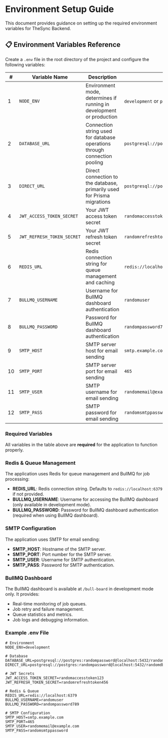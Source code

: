 # Environment Setup Guide

This document provides guidance on setting up the required environment variables for TheSync Backend.

## 📋 Environment Variables Reference

Create a `.env` file in the root directory of the project and configure the following variables:

| #   | Variable Name              | Description                                                               | Example                                                        |
| --- | -------------------------- | ------------------------------------------------------------------------- | -------------------------------------------------------------- |
| 1   | `NODE_ENV`                 | Environment mode, determines if running in development or production      | `development` or `production`                                  |
| 2   | `DATABASE_URL`             | Connection string used for database operations through connection pooling | `postgresql://postgres:randompassword@localhost:5432/randomdb` |
| 3   | `DIRECT_URL`               | Direct connection to the database, primarily used for Prisma migrations   | `postgresql://postgres:randompassword@localhost:5432/randomdb` |
| 4   | `JWT_ACCESS_TOKEN_SECRET`  | Your JWT access token secret                                              | `randomaccesstoken123`                                         |
| 5   | `JWT_REFRESH_TOKEN_SECRET` | Your JWT refresh token secret                                             | `randomrefreshtoken456`                                        |
| 6   | `REDIS_URL`                | Redis connection string for queue management and caching                  | `redis://localhost:6379`                                       |
| 7   | `BULLMQ_USERNAME`          | Username for BullMQ dashboard authentication                              | `randomuser`                                                   |
| 8   | `BULLMQ_PASSWORD`          | Password for BullMQ dashboard authentication                              | `randompassword789`                                            |
| 9   | `SMTP_HOST`                | SMTP server host for email sending                                        | `smtp.example.com`                                             |
| 10  | `SMTP_PORT`                | SMTP server port for email sending                                        | `465`                                                          |
| 11  | `SMTP_USER`                | SMTP username for email sending                                           | `randomemail@example.com`                                      |
| 12  | `SMTP_PASS`                | SMTP password for email sending                                           | `randomsmtppassword`                                           |

### Required Variables

All variables in the table above are **required** for the application to function properly.

### Redis & Queue Management

The application uses Redis for queue management and BullMQ for job processing:

- **REDIS_URL**: Redis connection string. Defaults to `redis://localhost:6379` if not provided.
- **BULLMQ_USERNAME**: Username for accessing the BullMQ dashboard (only available in development mode).
- **BULLMQ_PASSWORD**: Password for BullMQ dashboard authentication (required when using BullMQ dashboard).

### SMTP Configuration

The application uses SMTP for email sending:

- **SMTP_HOST**: Hostname of the SMTP server.
- **SMTP_PORT**: Port number for the SMTP server.
- **SMTP_USER**: Username for SMTP authentication.
- **SMTP_PASS**: Password for SMTP authentication.

### BullMQ Dashboard

The BullMQ dashboard is available at `/bull-board` in development mode only. It provides:

- Real-time monitoring of job queues.
- Job retry and failure management.
- Queue statistics and metrics.
- Job logs and debugging information.

### Example .env File

```env
# Environment
NODE_ENV=development

# Database
DATABASE_URL=postgresql://postgres:randompassword@localhost:5432/randomdb
DIRECT_URL=postgresql://postgres:randompassword@localhost:5432/randomdb

# JWT Secrets
JWT_ACCESS_TOKEN_SECRET=randomaccesstoken123
JWT_REFRESH_TOKEN_SECRET=randomrefreshtoken456

# Redis & Queue
REDIS_URL=redis://localhost:6379
BULLMQ_USERNAME=randomuser
BULLMQ_PASSWORD=randompassword789

# SMTP Configuration
SMTP_HOST=smtp.example.com
SMTP_PORT=465
SMTP_USER=randomemail@example.com
SMTP_PASS=randomsmtppassword
```
